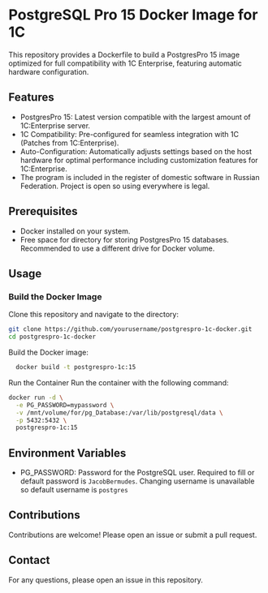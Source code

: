 # PostgreSQL Pro 15 Docker Image for 1C
This repository provides a Dockerfile to build a PostgresPro 15 image optimized for full compatibility with 1C Enterprise, featuring automatic hardware configuration.

## Features
- PostgresPro 15: Latest version compatible with the largest amount of 1C:Enterprise server.
- 1C Compatibility: Pre-configured for seamless integration with 1C (Patches from 1C:Enterprise).
- Auto-Configuration: Automatically adjusts settings based on the host hardware for optimal performance including customization features for 1C:Enterprise.
- The program is included in the register of domestic software in Russian Federation. Project is open so using everywhere is legal.
## Prerequisites
- Docker installed on your system.
- Free space for directory for storing PostgresPro 15 databases. Recommended to use a different drive for Docker volume.
## Usage
### Build the Docker Image  
  Clone this repository and navigate to the directory:
```bash
git clone https://github.com/yourusername/postgrespro-1c-docker.git
cd postgrespro-1c-docker
```
  Build the Docker image:
```bash
  docker build -t postgrespro-1c:15 
```
  Run the Container
  Run the container with the following command:
```bash
docker run -d \
  -e PG_PASSWORD=mypassword \
  -v /mnt/volume/for/pg_Database:/var/lib/postgresql/data \
  -p 5432:5432 \
  postgrespro-1c:15
```
## Environment Variables
- PG_PASSWORD: Password for the PostgreSQL user. Required to fill or default password is `JacobBermudes`. Changing username is unavailable so default username is `postgres`

## Contributions
Contributions are welcome! Please open an issue or submit a pull request.

## Contact
For any questions, please open an issue in this repository.



